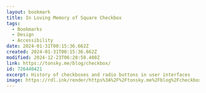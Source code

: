 ```yaml
---
layout: bookmark
title: In Loving Memory of Square Checkbox
tags:
  - Bookmarks
  - Design
  - Accessibility
date: 2024-01-31T00:15:36.662Z
created: 2024-01-31T00:15:36.662Z
modified: 2024-12-23T06:28:58.408Z
link: https://tonsky.me/blog/checkbox/
id: 726440421
excerpt: History of checkboxes and radio buttons in user interfaces
image: https://rdl.ink/render/https%3A%2F%2Ftonsky.me%2Fblog%2Fcheckbox%2F
---
```

